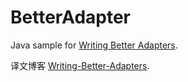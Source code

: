 # BetterAdapter

Java sample for [Writing Better Adapters](https://medium.com/@dpreussler/writing-better-adapters-1b09758407d2).

译文博客 [Writing-Better-Adapters](http://niorgai.github.io/2016/11/17/Writing-Better-Adapters).

